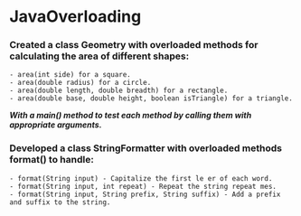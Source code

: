 # JavaOverloading
### Created a class Geometry with overloaded methods for calculating the area of different shapes:
```
- area(int side) for a square. 
- area(double radius) for a circle. 
- area(double length, double breadth) for a rectangle. 
- area(double base, double height, boolean isTriangle) for a triangle. 
```
***With a main() method to test each method by calling them with appropriate arguments.*** 
### Developed a class StringFormatter with overloaded methods format() to handle:
```
- format(String input) - Capitalize the first le er of each word. 
- format(String input, int repeat) - Repeat the string repeat mes. 
- format(String input, String prefix, String suffix) - Add a prefix and suffix to the string. 
```
